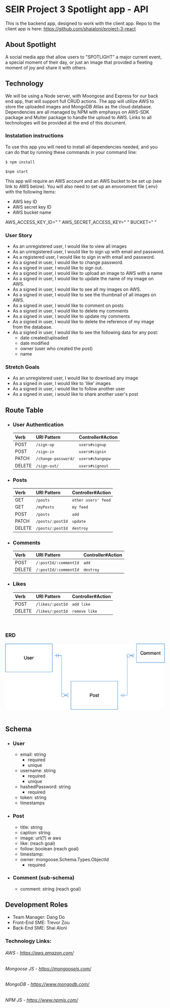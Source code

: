 # SEIR Project 3 Spotlight app - API

This is the backend app, designed to work with the client app.
Repo to the client app is here:
https://github.com/shaialoni/project-3-react

## About Spotlight
A social media app that allow users to "SPOTLIGHT" a major current event, a special moment of their day, or just an image that provided a fleeting moment of joy and share it with others.

## Technology
We will be using a Node server, with Moongose and Express for our back end app, that will support full CRUD actions. 
The app will utilize AWS to store the uploaded images and MongoDB Atlas as the cloud database.
Dependencies are all managed by NPM with emphasys on AWS-SDK package and Multer package to handle the upload to AWS.
Links to all technologies will be provided at the end of this document.

### Instalation instructions
To use this app you will need to install all dependencies needed, and you can do that by running these commands in your command line:

```
$ npm install
```
```
$npm start
```

This app will require an AWS account and an AWS bucket to be set up (see link to AWS below).
You will also need to set up an envoroment file (.env) with the following items:
 - AWS key ID
 - AWS secret key ID
 - AWS bucket name

AWS_ACCESS_KEY_ID=" "
AWS_SECRET_ACCESS_KEY=" "
BUCKET=" "

### User Story
- As an unregistered user, I would like to view all images
- As an unregistered user, I would like to sign up with email and password.
- As a registered user, I would like to sign in with email and password.
- As a signed in user, I would like to change password.
- As a signed in user, I would like to sign out.
- As a signed in user, I would like to upload an image to AWS with a name
- As a signed in user, I would like to update the name of my image on AWS.
- As a signed in user, I would like to see all my images on AWS.
- As a signed in user, I would like to see the thumbnail of all images on AWS.
- As a signed in user, I would like to comment on posts
- As a signed in user, I would like to delete my comments
- As a signed in user, I would like to update my comments
- As a signed in user, I would like to delete the reference of my image from the database.
- As a signed in user, I would like to see the following data for any post:
    - date created/uploaded
    - date modified
    - owner (user who created the post)
    - name

### Stretch Goals
- As an unregistered user, I would like to download any image
- As a signed in user, I would like to 'like' images
- As a signed in user, i would like to follow another user
- As a signed in user, i would like to share another user's post
&nbsp;
&nbsp;
## Route Table
 - ### User Authentication
    | Verb   | URI Pattern         | Controller#Action |
    | ------ | ------------------- | ----------------- |
    | POST   | `/sign-up`          | `users#signup`    |
    | POST   | `/sign-in`          | `users#signin`    |
    | PATCH  | `/change-password/` | `users#changepw`  |
    | DELETE | `/sign-out/`        | `users#signout `  |
 - ### Posts 
    | Verb   | URI Pattern | Controller#Action    |
    | ------ | ----------- | -------------------- |
    | GET    | `/posts` | `other users' feed` |
    | GET    | `/myPosts`  | `my feed` |
    | POST   | `/posts` | `add` |
    | PATCH  | `/posts/:postId`  | `update`|
    | DELETE | `/posts/:postId`  | `destroy`|
 - ### Comments 
    | Verb   | URI Pattern           | Controller#Action |
    | ------ | --------------------- | ----------------- |
    | POST   | `/:postId/:commentId` | `add`             |
    | DELETE | `/:postId/:commentId` | `destroy`         |  
- ### Likes 
    | Verb   | URI Pattern           | Controller#Action |
    | ------ | --------------------- | ----------------- |
    | POST   | `/likes/:postId` | `add like`             |
    | DELETE | `/likes/:postId` | `remove like`         |  
    
&nbsp;
&nbsp;     
### ERD
![](planning/ERD.png)
&nbsp;
&nbsp;
## Schema
 - ### User
    - email: string
        - required
        - unique
    - username: string
        - required
        - unique
    - hashedPassword: string
        - required
    - token: string
    - timestamps
    
 - ### Post
    - title: string
    - caption: string
    - image: url(?) w aws
    - like: (reach goal)
    - follow: boolean (reach goal)
    - timestamp:
    - owner: mongoose.Schema.Types.ObjectId
        - required

 - ### Comment (sub-schema)
    - comment: string (reach goal)
&nbsp;

## Development Roles 
- Team Manager: Dang Do
- Front-End SME: Trevor Zou
- Back-End SME: Shai Aloni 

### Technology Links:

###### AWS - https://aws.amazon.com/
###### Mongoose JS - https://mongoosejs.com/
###### MongoDB - https://www.mongodb.com/
###### NPM JS - https://www.npmjs.com/ 

